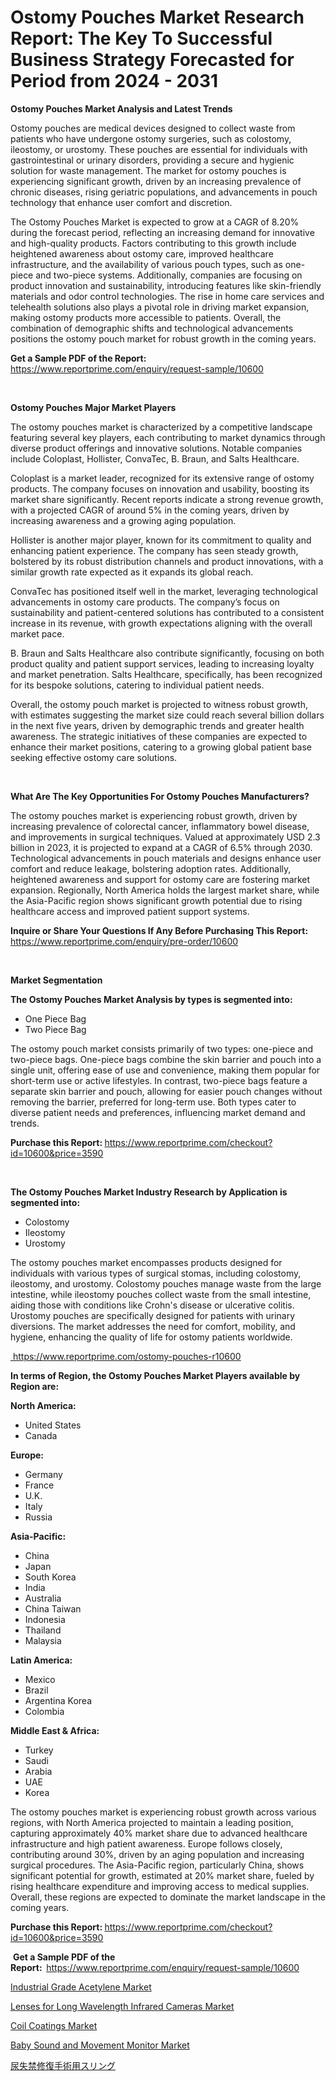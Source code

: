 <p><h1>Ostomy Pouches Market Research Report: The Key To Successful Business Strategy Forecasted for Period from 2024 - 2031</h1></p><p><strong>Ostomy Pouches Market Analysis and Latest Trends</strong></p>
<p><p>Ostomy pouches are medical devices designed to collect waste from patients who have undergone ostomy surgeries, such as colostomy, ileostomy, or urostomy. These pouches are essential for individuals with gastrointestinal or urinary disorders, providing a secure and hygienic solution for waste management. The market for ostomy pouches is experiencing significant growth, driven by an increasing prevalence of chronic diseases, rising geriatric populations, and advancements in pouch technology that enhance user comfort and discretion.</p><p>The Ostomy Pouches Market is expected to grow at a CAGR of 8.20% during the forecast period, reflecting an increasing demand for innovative and high-quality products. Factors contributing to this growth include heightened awareness about ostomy care, improved healthcare infrastructure, and the availability of various pouch types, such as one-piece and two-piece systems. Additionally, companies are focusing on product innovation and sustainability, introducing features like skin-friendly materials and odor control technologies. The rise in home care services and telehealth solutions also plays a pivotal role in driving market expansion, making ostomy products more accessible to patients. Overall, the combination of demographic shifts and technological advancements positions the ostomy pouch market for robust growth in the coming years.</p></p>
<p><strong>Get a Sample PDF of the Report:&nbsp;</strong> <a href="https://www.reportprime.com/enquiry/request-sample/10600">https://www.reportprime.com/enquiry/request-sample/10600</a></p>
<p>&nbsp;</p>
<p><strong>Ostomy Pouches Major Market Players</strong></p>
<p><p>The ostomy pouches market is characterized by a competitive landscape featuring several key players, each contributing to market dynamics through diverse product offerings and innovative solutions. Notable companies include Coloplast, Hollister, ConvaTec, B. Braun, and Salts Healthcare.</p><p>Coloplast is a market leader, recognized for its extensive range of ostomy products. The company focuses on innovation and usability, boosting its market share significantly. Recent reports indicate a strong revenue growth, with a projected CAGR of around 5% in the coming years, driven by increasing awareness and a growing aging population.</p><p>Hollister is another major player, known for its commitment to quality and enhancing patient experience. The company has seen steady growth, bolstered by its robust distribution channels and product innovations, with a similar growth rate expected as it expands its global reach.</p><p>ConvaTec has positioned itself well in the market, leveraging technological advancements in ostomy care products. The company’s focus on sustainability and patient-centered solutions has contributed to a consistent increase in its revenue, with growth expectations aligning with the overall market pace.</p><p>B. Braun and Salts Healthcare also contribute significantly, focusing on both product quality and patient support services, leading to increasing loyalty and market penetration. Salts Healthcare, specifically, has been recognized for its bespoke solutions, catering to individual patient needs.</p><p>Overall, the ostomy pouch market is projected to witness robust growth, with estimates suggesting the market size could reach several billion dollars in the next five years, driven by demographic trends and greater health awareness. The strategic initiatives of these companies are expected to enhance their market positions, catering to a growing global patient base seeking effective ostomy care solutions.</p></p>
<p>&nbsp;</p>
<p><strong>What Are The Key Opportunities For Ostomy Pouches Manufacturers?</strong></p>
<p><p>The ostomy pouches market is experiencing robust growth, driven by increasing prevalence of colorectal cancer, inflammatory bowel disease, and improvements in surgical techniques. Valued at approximately USD 2.3 billion in 2023, it is projected to expand at a CAGR of 6.5% through 2030. Technological advancements in pouch materials and designs enhance user comfort and reduce leakage, bolstering adoption rates. Additionally, heightened awareness and support for ostomy care are fostering market expansion. Regionally, North America holds the largest market share, while the Asia-Pacific region shows significant growth potential due to rising healthcare access and improved patient support systems.</p></p>
<p><strong>Inquire or Share Your Questions If Any Before Purchasing This Report:</strong> <a href="https://www.reportprime.com/enquiry/pre-order/10600">https://www.reportprime.com/enquiry/pre-order/10600</a></p>
<p>&nbsp;</p>
<p><strong>Market Segmentation</strong></p>
<p><strong>The Ostomy Pouches Market Analysis by types is segmented into:</strong></p>
<p><ul><li>One Piece Bag</li><li>Two Piece Bag</li></ul></p>
<p><p>The ostomy pouch market consists primarily of two types: one-piece and two-piece bags. One-piece bags combine the skin barrier and pouch into a single unit, offering ease of use and convenience, making them popular for short-term use or active lifestyles. In contrast, two-piece bags feature a separate skin barrier and pouch, allowing for easier pouch changes without removing the barrier, preferred for long-term use. Both types cater to diverse patient needs and preferences, influencing market demand and trends.</p></p>
<p><strong>Purchase this Report:&nbsp;</strong><a href="https://www.reportprime.com/checkout?id=10600&price=3590">https://www.reportprime.com/checkout?id=10600&price=3590</a></p>
<p>&nbsp;</p>
<p><strong>The Ostomy Pouches Market Industry Research by Application is segmented into:</strong></p>
<p><ul><li>Colostomy</li><li>Ileostomy</li><li>Urostomy</li></ul></p>
<p><p>The ostomy pouches market encompasses products designed for individuals with various types of surgical stomas, including colostomy, ileostomy, and urostomy. Colostomy pouches manage waste from the large intestine, while ileostomy pouches collect waste from the small intestine, aiding those with conditions like Crohn's disease or ulcerative colitis. Urostomy pouches are specifically designed for patients with urinary diversions. The market addresses the need for comfort, mobility, and hygiene, enhancing the quality of life for ostomy patients worldwide.</p></p>
<p><a href="https://www.reportprime.com/ostomy-pouches-r10600">&nbsp;https://www.reportprime.com/ostomy-pouches-r10600</a></p>
<p><strong>In terms of Region, the Ostomy Pouches Market Players available by Region are:</strong></p>
<p>
    <p> <strong> North America: </strong>
        <ul>
            <li>United States</li>
            <li>Canada</li>
        </ul>
        </p> 
    <p> <strong> Europe: </strong>
        <ul>
            <li>Germany</li>
            <li>France</li>
            <li>U.K.</li>
            <li>Italy</li>
            <li>Russia</li>
        </ul>
        </p> 
    <p> <strong> Asia-Pacific: </strong>
        <ul>
            <li>China</li>
            <li>Japan</li>
            <li>South Korea</li>
            <li>India</li>
            <li>Australia</li>
            <li>China Taiwan</li>
            <li>Indonesia</li>
            <li>Thailand</li>
            <li>Malaysia</li>
        </ul>
        </p> 
    <p> <strong> Latin America: </strong>
        <ul>
            <li>Mexico</li>
            <li>Brazil</li>
            <li>Argentina Korea</li>
            <li>Colombia</li>
        </ul>
        </p> 
    <p> <strong> Middle East & Africa: </strong>
        <ul>
            <li>Turkey</li>
            <li>Saudi</li>
            <li>Arabia</li>
            <li>UAE</li>
            <li>Korea</li>
        </ul>
    </p>
    </p>
<p><p>The ostomy pouches market is experiencing robust growth across various regions, with North America projected to maintain a leading position, capturing approximately 40% market share due to advanced healthcare infrastructure and high patient awareness. Europe follows closely, contributing around 30%, driven by an aging population and increasing surgical procedures. The Asia-Pacific region, particularly China, shows significant potential for growth, estimated at 20% market share, fueled by rising healthcare expenditure and improving access to medical supplies. Overall, these regions are expected to dominate the market landscape in the coming years.</p></p>
<p><strong>Purchase this Report: </strong><a href="https://www.reportprime.com/checkout?id=10600&price=3590">https://www.reportprime.com/checkout?id=10600&price=3590</a></p>
<p>&nbsp;<strong>Get a Sample PDF of the Report:&nbsp;&nbsp;</strong><a href="https://www.reportprime.com/enquiry/request-sample/10600">https://www.reportprime.com/enquiry/request-sample/10600</a></p>
<p><strong></strong></p>
<p><p><a href="https://issuu.com/reportprime-2/docs/industrial-grade-acetylene-market-s_994ee6f56c5994">Industrial Grade Acetylene Market</a></p><p><a href="https://issuu.com/reportprime-2/docs/lenses-for-long-wavelength-infrared_e170df1a982e57">Lenses for Long Wavelength Infrared Cameras Market</a></p><p><a href="https://www.linkedin.com/pulse/global-coil-coatings-market-analysis-trends-forecasts-o5qoe?trackingId=ay97skHUQVO2nYr2SKVUkQ%3D%3D">Coil Coatings Market</a></p><p><a href="https://github.com/AbbasMahmud554/Market-Research-Report-List-1/blob/main/baby-sound-and-movement-monitor-market.md">Baby Sound and Movement Monitor Market</a></p><p><a href="https://medium.com/@erickbotsfortrd46766/urinary-incontinence-repair-surgical-sling-market-%E3%81%AF-%E3%82%B3%E3%82%B9%E3%83%88%E7%AE%A1%E7%90%86%E3%81%A8%E5%8A%B9%E7%8E%87%E5%90%91%E4%B8%8A%E3%82%92%E5%84%AA%E5%85%88%E3%81%97%E3%81%BE%E3%81%99-06d55094dadc">尿失禁修復手術用スリング</a></p></p>
